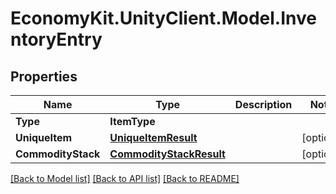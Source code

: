 
# EconomyKit.UnityClient.Model.InventoryEntry

## Properties

Name | Type | Description | Notes
------------ | ------------- | ------------- | -------------
**Type** | **ItemType** |  | 
**UniqueItem** | [**UniqueItemResult**](UniqueItemResult.md) |  | [optional] 
**CommodityStack** | [**CommodityStackResult**](CommodityStackResult.md) |  | [optional] 

[[Back to Model list]](../README.md#documentation-for-models)
[[Back to API list]](../README.md#documentation-for-api-endpoints)
[[Back to README]](../README.md)

